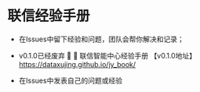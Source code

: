 # 联信经验手册

+ 在Issues中留下经验和问题，团队会帮你解决和记录；

+ v0.1.0已经废弃
     :art: :art:  联信智能中心经验手册 【v0.1.0地址】https://dataxujing.github.io/jy_book/

+ 在Issues中发表自己的问题或经验
